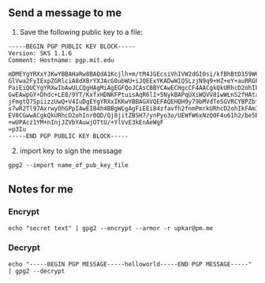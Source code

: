 ## Send a message to me
1. Save the following public key to a file:
```
-----BEGIN PGP PUBLIC KEY BLOCK-----
Version: SKS 1.1.6
Comment: Hostname: pgp.mit.edu

mDMEYgYRXxYJKwYBBAHaRw8BAQdA1Kcjlh+m/tM4JGEcsiVhIVW2dGI0si/kfBhBtD159W60
GlVwa2FyIExpZGRlciA8dXBrYXJAcG0ubWU+iJQEExYKADwWIQSLzjN9q9+HZ+eY+auRRGFw
PaiEiQUCYgYRXwIbAwULCQgHAgMiAgEGFQoJCAsCBBYCAwECHgcCF4AACgkQkURhcD2ohIkN
GwEAwpGY+Dhdc+LE8/9YT/KxfxHDNKFPtuisAqR6lI+5NykBAPqUXiWQVV81wWLnS2fHAtag
jFmgtQ7SpiizzUwQ+V4IuDgEYgYRXxIKKwYBBAGXVQEFAQEHQH9y79bMVdTeSGVRCYBPZbfU
s7wR2Tl97AxrwyOhGPpIAwEIB4h4BBgWCgAgFiEEi84zfavfh2fnmPmrkURhcD2ohIkFAmIG
EV8CGwwACgkQkURhcD2ohInr0QD/Qj8jitZBSH7/ynPyo3o/UEWfW6xNzQ0F4u61h2/be5EA
+wUPAcz1YM+nInjJZVbYAuwjOTtU/+YlVvE3kEnAeWgF
=p3Iu
-----END PGP PUBLIC KEY BLOCK-----
```
2. import key to sign the message
```
gpg2 --import name_of_pub_key_file
```
## Notes for me
### Encrypt
```
echo "secret text" | gpg2 --encrypt --armor -r upkar@pm.me
```

### Decrypt
```
echo "-----BEGIN PGP MESSAGE-----helloworld-----END PGP MESSAGE-----" | gpg2 --decrypt
```

